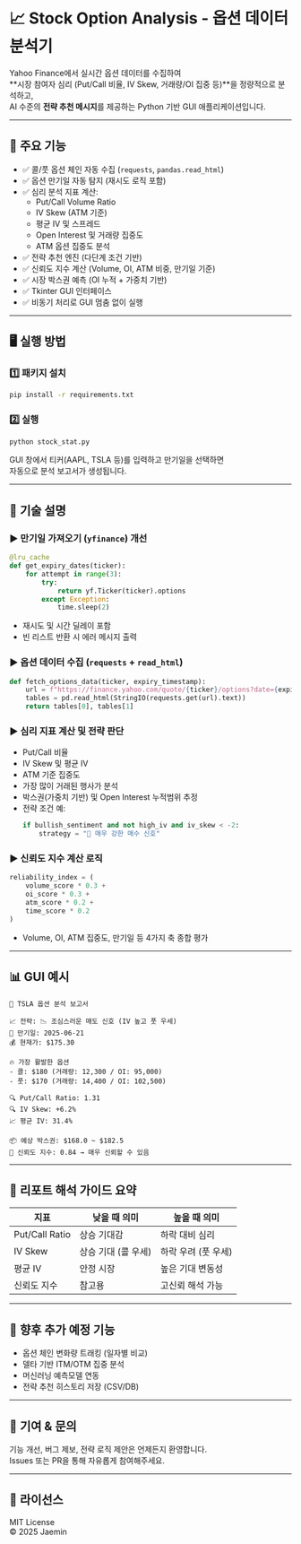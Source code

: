 
# 📈 Stock Option Analysis - 옵션 데이터 분석기

Yahoo Finance에서 실시간 옵션 데이터를 수집하여  
**시장 참여자 심리 (Put/Call 비율, IV Skew, 거래량/OI 집중 등)**을 정량적으로 분석하고,  
AI 수준의 **전략 추천 메시지**를 제공하는 Python 기반 GUI 애플리케이션입니다.

---

## 🧩 주요 기능

- ✅ 콜/풋 옵션 체인 자동 수집 (`requests`, `pandas.read_html`)
- ✅ 옵션 만기일 자동 탐지 (재시도 로직 포함)
- ✅ 심리 분석 지표 계산:
  - Put/Call Volume Ratio
  - IV Skew (ATM 기준)
  - 평균 IV 및 스프레드
  - Open Interest 및 거래량 집중도
  - ATM 옵션 집중도 분석
- ✅ 전략 추천 엔진 (다단계 조건 기반)
- ✅ 신뢰도 지수 계산 (Volume, OI, ATM 비중, 만기일 기준)
- ✅ 시장 박스권 예측 (OI 누적 + 가중치 기반)
- ✅ Tkinter GUI 인터페이스
- ✅ 비동기 처리로 GUI 멈춤 없이 실행

---

## 🖥 실행 방법

### 1️⃣ 패키지 설치

```bash
pip install -r requirements.txt
```

### 2️⃣ 실행

```bash
python stock_stat.py
```

GUI 창에서 티커(AAPL, TSLA 등)를 입력하고 만기일을 선택하면  
자동으로 분석 보고서가 생성됩니다.

---

## 🔧 기술 설명

### ▶ 만기일 가져오기 (`yfinance`) 개선

```python
@lru_cache
def get_expiry_dates(ticker):
    for attempt in range(3):
        try:
            return yf.Ticker(ticker).options
        except Exception:
            time.sleep(2)
```

- 재시도 및 시간 딜레이 포함
- 빈 리스트 반환 시 에러 메시지 출력

### ▶ 옵션 데이터 수집 (`requests` + `read_html`)

```python
def fetch_options_data(ticker, expiry_timestamp):
    url = f"https://finance.yahoo.com/quote/{ticker}/options?date={expiry_timestamp}"
    tables = pd.read_html(StringIO(requests.get(url).text))
    return tables[0], tables[1]
```

### ▶ 심리 지표 계산 및 전략 판단

- Put/Call 비율
- IV Skew 및 평균 IV
- ATM 기준 집중도
- 가장 많이 거래된 행사가 분석
- 박스권(가중치 기반) 및 Open Interest 누적범위 추정
- 전략 조건 예:
  ```python
  if bullish_sentiment and not high_iv and iv_skew < -2:
      strategy = "🚀 매우 강한 매수 신호"
  ```

### ▶ 신뢰도 지수 계산 로직

```python
reliability_index = (
    volume_score * 0.3 +
    oi_score * 0.3 +
    atm_score * 0.2 +
    time_score * 0.2
)
```

- Volume, OI, ATM 집중도, 만기일 등 4가지 축 종합 평가

---

## 📊 GUI 예시

```
📌 TSLA 옵션 분석 보고서

📈 전략: 📉 조심스러운 매도 신호 (IV 높고 풋 우세)
📅 만기일: 2025-06-21
💰 현재가: $175.30

🔥 가장 활발한 옵션
- 콜: $180 (거래량: 12,300 / OI: 95,000)
- 풋: $170 (거래량: 14,400 / OI: 102,500)

🔍 Put/Call Ratio: 1.31
🔍 IV Skew: +6.2%
📈 평균 IV: 31.4%

📦 예상 박스권: $168.0 ~ $182.5
🧮 신뢰도 지수: 0.84 → 매우 신뢰할 수 있음
```

---

## 📌 리포트 해석 가이드 요약

| 지표 | 낮을 때 의미 | 높을 때 의미 |
|------|--------------|--------------|
| Put/Call Ratio | 상승 기대감 | 하락 대비 심리 |
| IV Skew | 상승 기대 (콜 우세) | 하락 우려 (풋 우세) |
| 평균 IV | 안정 시장 | 높은 기대 변동성 |
| 신뢰도 지수 | 참고용 | 고신뢰 해석 가능 |

---

## 🔁 향후 추가 예정 기능

- 옵션 체인 변화량 트래킹 (일자별 비교)
- 델타 기반 ITM/OTM 집중 분석
- 머신러닝 예측모델 연동
- 전략 추천 히스토리 저장 (CSV/DB)

---

## 🧠 기여 & 문의

기능 개선, 버그 제보, 전략 로직 제안은 언제든지 환영합니다.  
Issues 또는 PR을 통해 자유롭게 참여해주세요.

---

## 📄 라이선스

MIT License  
© 2025 Jaemin
